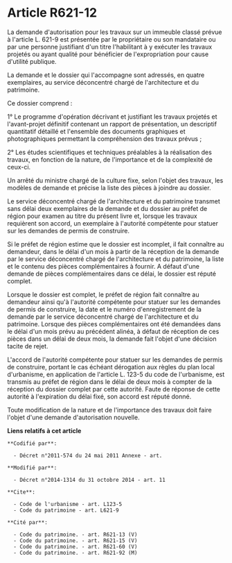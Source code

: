 # Article R621-12

La demande d'autorisation pour les travaux sur un immeuble classé prévue à l'article L. 621-9 est présentée par le
propriétaire ou son mandataire ou par une personne justifiant d'un titre l'habilitant à y exécuter les travaux projetés ou
ayant qualité pour bénéficier de l'expropriation pour cause d'utilité publique. 

La demande et le dossier qui l'accompagne sont adressés, en quatre exemplaires, au service déconcentré chargé de
l'architecture et du patrimoine. 

Ce dossier comprend : 

1° Le programme d'opération décrivant et justifiant les travaux projetés et l'avant-projet définitif contenant un rapport de
présentation, un descriptif quantitatif détaillé et l'ensemble des documents graphiques et photographiques permettant la
compréhension des travaux prévus ; 

2° Les études scientifiques et techniques préalables à la réalisation des travaux, en fonction de la nature, de l'importance
et de la complexité de ceux-ci. 

Un arrêté du ministre chargé de la culture fixe, selon l'objet des travaux, les modèles de demande et précise la liste des
pièces à joindre au dossier. 

Le service déconcentré chargé de l'architecture et du patrimoine transmet sans délai deux exemplaires de la demande et du
dossier au préfet de région pour examen au titre du présent livre et, lorsque les travaux requièrent son accord, un
exemplaire à l'autorité compétente pour statuer sur les demandes de permis de construire. 

Si le préfet de région estime que le dossier est incomplet, il fait connaître au demandeur, dans le délai d'un mois à partir
de la réception de la demande par le service déconcentré chargé de l'architecture et du patrimoine, la liste et le contenu
des pièces complémentaires à fournir. A défaut d'une demande de pièces complémentaires dans ce délai, le dossier est réputé
complet. 

Lorsque le dossier est complet, le préfet de région fait connaître au demandeur ainsi qu'à l'autorité compétente pour statuer
sur les demandes de permis de construire, la date et le numéro d'enregistrement de la demande par le service déconcentré
chargé de l'architecture et du patrimoine. Lorsque des pièces complémentaires ont été demandées dans le délai d'un mois prévu
au précédent alinéa, à défaut de réception de ces pièces dans un délai de deux mois, la demande fait l'objet d'une décision
tacite de rejet. 

L'accord de l'autorité compétente pour statuer sur les demandes de permis de construire, portant le cas échéant dérogation
aux règles du plan local d'urbanisme, en application de l'article L. 123-5 du code de l'urbanisme, est transmis au préfet de
région dans le délai de deux mois à compter de la réception du dossier complet par cette autorité. Faute de réponse de cette
autorité à l'expiration du délai fixé, son accord est réputé donné.

Toute modification de la nature et de l'importance des travaux doit faire l'objet d'une demande d'autorisation nouvelle.

**Liens relatifs à cet article**

	**Codifié par**:

	  - Décret n°2011-574 du 24 mai 2011 Annexe - art.

	**Modifié par**:

	  - Décret n°2014-1314 du 31 octobre 2014 - art. 11

	**Cite**:

	  - Code de l'urbanisme - art. L123-5
	  - Code du patrimoine - art. L621-9

	**Cité par**:

	  - Code du patrimoine. - art. R621-13 (V)
	  - Code du patrimoine. - art. R621-15 (V)
	  - Code du patrimoine. - art. R621-60 (V)
	  - Code du patrimoine. - art. R621-92 (M)
